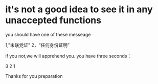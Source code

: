 # it's not a good idea to see it in any unaccepted functions

you should have one of these messeage

1,"末联党证"
2，“任何身份证明”

if you not,we will apprehend you.
you have three seconds：

3
2
1

Thanks for you preparation
